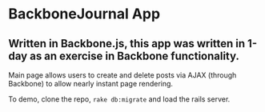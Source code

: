 # BackboneJournal App

## Written in Backbone.js, this app was written in 1-day as an exercise in Backbone functionality. 

Main page allows users to create and delete posts via AJAX (through Backbone) to allow nearly instant page rendering.

To demo, clone the repo, `rake db:migrate` and load the rails server.